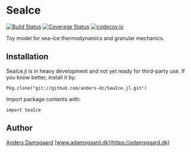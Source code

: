 # SeaIce

[![Build Status](https://travis-ci.org/anders-dc/SeaIce.jl.svg?branch=master)](https://travis-ci.org/anders-dc/SeaIce.jl) [![Coverage Status](https://coveralls.io/repos/anders-dc/SeaIce.jl/badge.svg?branch=master&service=github)](https://coveralls.io/github/anders-dc/SeaIce.jl?branch=master) [![codecov.io](http://codecov.io/github/anders-dc/SeaIce.jl/coverage.svg?branch=master)](http://codecov.io/github/anders-dc/SeaIce.jl?branch=master)

Toy model for sea-ice thermodynamics and granular mechanics.

## Installation
SeaIce.jl is in heavy development and not yet ready for third-party use.  If you 
know better, install it by:

    Pkg.clone("git://github.com/anders-dc/SeaIce.jl.git")

Import package contents with:

    import SeaIce

## Author
[Anders Damsgaard](mailto:andersd@riseup.net) 
[www.adamsgaard.dk](https://adamsgaard.dk)
